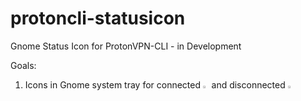 # protoncli-statusicon
Gnome Status Icon for ProtonVPN-CLI - in Development

Goals:
1. Icons in Gnome system tray for connected <img src="https://github.com/x86txt/protoncli-statusicon/blob/master/connected.png" width="2%" height="2%"> and disconnected <img src="https://github.com/x86txt/protoncli-statusicon/blob/master/disconnected.png" width="3%" height="3%">